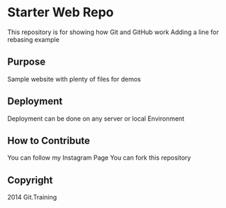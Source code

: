 # Starter Web Repo

This repository is for showing how Git and GitHub work
Adding a line for rebasing example

## Purpose

Sample website with plenty of files for demos

## Deployment

Deployment can be done on any server or local Environment

## How to Contribute

You can follow my Instagram Page
You can fork this repository

## Copyright

2014 Git.Training